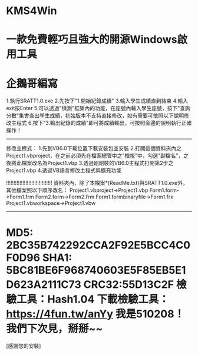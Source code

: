 # KMS4Win
一款免費輕巧且強大的開源Windows啟用工具
=================================
企鵝哥編寫
=================================
1.執行SRATT1.0.exe
2.先按下"1.開始紀錄成績"
3.輸入學生成績直到結束
4.輸入exit按Enter
5.可以透過"偵測"框架內的功能，在座號內輸入學生座號，按下"查詢分數"集會查出學生成績，初始版本不支持直接修改，如有需要可依照以下說明修改主程式
6.按下"3.輸出紀錄的成績"即可將成績輸出，可按照旁邊的說明執行正確操作！
_______________________________
修改主程式：
1.先到VB6.0下載位置下載安裝包並安裝
2.打開這個資料夾內之Project1.vbproject，在之前必須先在檔案總管中之"檢視"中，勾選"副檔名"，之後將此檔案改名為Project1.vbp
3.透過剛剛裝的VB6.0主程式打開第2步之Project1.vbp
4.透過VB語言修改主程式與擴充功能

!!!!!!!!!!!!!!!!!!!!!!!!!!!!!!!
資料夾內，除了本檔案*(ReadMe.txt)與SRATT1.0.exe外，其他檔案照以下順序改名：
Project1.vbproject->Project1.vbp
Form1.form->Form1.frm
Form2.form->Form2.frm
Form1.formbinaryfile->Form1.frx
Project1.vbworkspace->Project1.vbw
_________________________________
MD5:  2BC35B742292CCA2F92E5BCC4C0F0D96
SHA1: 5BC81BE6F968740603E5F85EB5E1D623A2111C73
CRC32:55D13C2F
檢驗工具：Hash1.04
下載檢驗工具：https://4fun.tw/anYy
我是510208！我們下次見，掰掰~~
=================================
[感謝您的安裝]
